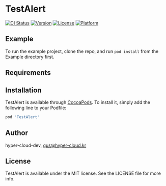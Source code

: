 # TestAlert

[![CI Status](https://img.shields.io/travis/hyper-cloud-dev/TestAlert.svg?style=flat)](https://travis-ci.org/hyper-cloud-dev/TestAlert)
[![Version](https://img.shields.io/cocoapods/v/TestAlert.svg?style=flat)](https://cocoapods.org/pods/TestAlert)
[![License](https://img.shields.io/cocoapods/l/TestAlert.svg?style=flat)](https://cocoapods.org/pods/TestAlert)
[![Platform](https://img.shields.io/cocoapods/p/TestAlert.svg?style=flat)](https://cocoapods.org/pods/TestAlert)

## Example

To run the example project, clone the repo, and run `pod install` from the Example directory first.

## Requirements

## Installation

TestAlert is available through [CocoaPods](https://cocoapods.org). To install
it, simply add the following line to your Podfile:

```ruby
pod 'TestAlert'
```

## Author

hyper-cloud-dev, gus@hyper-cloud.kr

## License

TestAlert is available under the MIT license. See the LICENSE file for more info.
